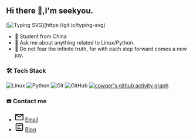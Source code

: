 ## Hi there 👋,I'm seekyou.
[![Typing SVG](https://readme-typing-svg.demolab.com?font=Fira+Code&pause=1000&random=false&width=435&lines=Print(%22Hello+from+seekyou!%22))](https://git.io/typing-svg)
- 🧑 Student from China
- 💬 Ask me about anything related to Linux/Python.
- 🌱 Do not fear the infinite truth, for with each step forward comes a new joy.

### 🛠 Tech Stack
![Linux](https://img.shields.io/badge/-Linux-000000?style=flat-square&logo=Linux&logoColor=ffffff)
![Python](https://img.shields.io/badge/-Python-333333?style=flat&logo=python)
![Git](https://img.shields.io/badge/-Git-333333?style=flat-square&logo=git)
![GitHub](https://img.shields.io/badge/-GitHub-333333?style=flat-square&logo=github)
[![cowqer's github activity graph](https://github-readme-activity-graph.vercel.app/graph?username=cowqer&theme=dracula)](https://github.com/ashutosh00710/github-readme-activity-graph)

### ☎️ Contact me
- <img src="./icons/mail.svg"> [Email](quancui.xtu@gmail.com)
- <img src="./icons/article.svg"> [Blog](https://cq.seekyou.top/)
